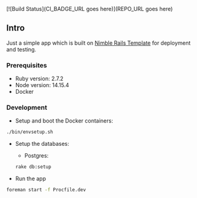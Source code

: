 [![Build Status](CI_BADGE_URL goes here)](REPO_URL goes here)

## Intro

Just a simple app which is built on [Nimble Rails Template](https://github.com/nimblehq/rails-templates) 
for deployment and testing.

### Prerequisites

- Ruby version: 2.7.2
- Node version: 14.15.4
- Docker 


### Development

* Setup and boot the Docker containers:

```sh
./bin/envsetup.sh
```

* Setup the databases:

  * Postgres:

  ```sh
  rake db:setup
  ```

* Run the app

```sh
foreman start -f Procfile.dev
```
